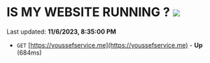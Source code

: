 # IS MY WEBSITE RUNNING ? [![](https://img.shields.io/static/v1?label=Sponsor&message=%E2%9D%A4&logo=GitHub&color=%23fe8e86)](https://github.com/sponsors/<username>)

Last updated: **11/6/2023, 8:35:00 PM**

- `GET` [https://youssefservice.me](https://youssefservice.me) - **Up** (684ms)
